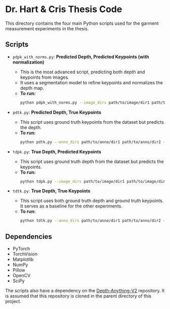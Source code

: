 # Dr. Hart & Cris Thesis Code

This directory contains the four main Python scripts used for the garment measurement experiments in the thesis.

## Scripts

*   `pdpk_with_norms.py`: **Predicted Depth, Predicted Keypoints (with normalization)**
    *   This is the most advanced script, predicting both depth and keypoints from images.
    *   It uses a segmentation model to refine keypoints and normalizes the depth map.
    *   **To run:**
        ```bash
        python pdpk_with_norms.py --image_dirs path/to/image/dir1 path/to/image/dir2 --depth_model_path path/to/depth/model.pth --keypoint_model_path path/to/keypoint/model.pth
        ```

*   `pdtk.py`: **Predicted Depth, True Keypoints**
    *   This script uses ground truth keypoints from the dataset but predicts the depth.
    *   **To run:**
        ```bash
        python pdtk.py --anno_dirs path/to/anno/dir1 path/to/anno/dir2 --image_dirs path/to/image/dir1 path/to/image/dir2 --depth_model_path path/to/depth/model.pth
        ```

*   `tdpk.py`: **True Depth, Predicted Keypoints**
    *   This script uses ground truth depth from the dataset but predicts the keypoints.
    *   **To run:**
        ```bash
        python tdpk.py --image_dirs path/to/image/dir1 path/to/image/dir2 --depth_dirs path/to/depth/dir1 path/to/depth/dir2 --keypoint_model_path path/to/keypoint/model.pth
        ```

*   `tdtk.py`: **True Depth, True Keypoints**
    *   This script uses both ground truth depth and ground truth keypoints. It serves as a baseline for the other experiments.
    *   **To run:**
        ```bash
        python tdtk.py --anno_dirs path/to/anno/dir1 path/to/anno/dir2 --image_dirs path/to/image/dir1 path/to/image/dir2 --depth_dirs path/to/depth/dir1 path/to/depth/dir2
        ```

## Dependencies

*   PyTorch
*   TorchVision
*   Matplotlib
*   NumPy
*   Pillow
*   OpenCV
*   SciPy

The scripts also have a dependency on the [Depth-Anything-V2](https://github.com/LiheYoung/Depth-Anything) repository. It is assumed that this repository is cloned in the parent directory of this project.
